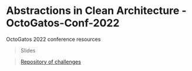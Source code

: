 # Abstractions in Clean Architecture - OctoGatos-Conf-2022 

OctoGatos 2022 conference resources

> Slides

> <a href="https://github.com/harvic3/nodetskeleton/tree/feature/queue-bus-events" target="_blank" >Repository of challenges</a>
